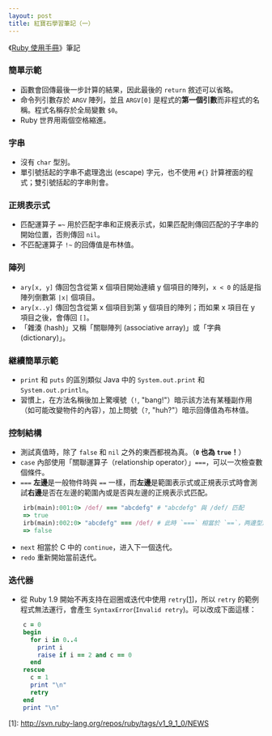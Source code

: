 ```yaml
---
layout: post
title: 紅寶石學習筆記（一）
---
```


《[Ruby 使用手冊](http://guides.ruby.tw/ruby/)》筆記

### 簡單示範

- 函數會回傳最後一步計算的結果，因此最後的 `return` 敘述可以省略。
- 命令列引數存於 `ARGV` 陣列，並且 `ARGV[0]` 是程式的**第一個引數**而非程式的名稱。程式名稱存於全局變數 `$0`。
- Ruby 世界用兩個空格縮進。

### 字串

- 沒有 `char` 型別。
- 單引號括起的字串不處理逸出 (escape) 字元，也不使用 `#{}` 計算裡面的程式；雙引號括起的字串則會。

### 正規表示式

- 匹配運算子 `=~` 用於匹配字串和正規表示式，如果匹配則傳回匹配的子字串的開始位置，否則傳回 `nil`。
- 不匹配運算子 `!~` 的回傳值是布林值。

### 陣列

- `ary[x, y]` 傳回包含從第 x 個項目開始連續 y 個項目的陣列，`x < 0` 的話是指陣列倒數第 `|x|` 個項目。
- `ary[x..y]` 傳回包含從第 x 個項目到第 y 個項目的陣列；而如果 x 項目在 y 項目之後，會傳回 `[]`。
- 「雜湊 (hash)」又稱「關聯陣列 (associative array)」或「字典 (dictionary)」。

### 継續簡單示範

- `print` 和 `puts` 的區別類似 Java 中的 `System.out.print` 和 `System.out.println`。
- 習慣上，在方法名稱後加上驚嘆號（`!`, "bang!"）暗示該方法有某種副作用（如可能改變物件的內容），加上問號（`?`, "huh?"）暗示回傳值為布林值。

### 控制結構

- 測試真值時，除了 `false` 和 `nil` 之外的東西都視為真。（**`0` 也為 `true`！**）
- `case` 內部使用「關聯運算子（relationship operator）」`===`，可以一次檢查數個條件。
- `===` **左邊**是一般物件時與 `==` 一樣，而**左邊**是範圍表示式或正規表示式時會測試**右邊**是否在左邊的範圍內或是否與左邊的正規表示式匹配。

```ruby
    irb(main):001:0> /def/ === "abcdefg" # "abcdefg" 與 /def/ 匹配
    => true
    irb(main):002:0> "abcdefg" === /def/ # 此時 `===` 相當於 `==`，两邊型別不同，結果為 `false`
    => false
```

- `next` 相當於 C 中的 `continue`，进入下一個迭代。
- `redo` 重新開始當前迭代。

### 迭代器

- 從 Ruby 1.9 開始不再支持在迴圈或迭代中使用 `retry`[[1](#ref1)]，所以 `retry` 的範例程式無法運行，會產生 `SyntaxError`(`Invalid retry`)。可以改成下面這樣：

```ruby
    c = 0
    begin
      for i in 0..4
        print i
        raise if i == 2 and c == 0
      end
    rescue
      c = 1
      print "\n"
      retry
    end
    print "\n"
```

<a name="ref1"></a>[1]: http://svn.ruby-lang.org/repos/ruby/tags/v1_9_1_0/NEWS
